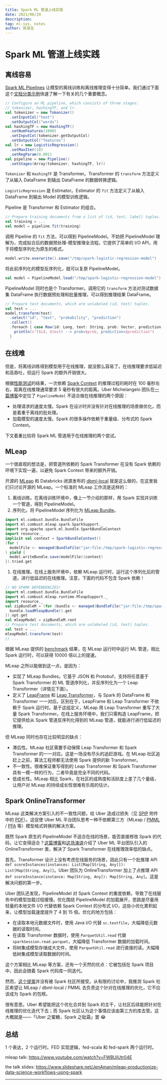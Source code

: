 ```yaml
---
title: Spark ML 管道上线实践
date: 2021/06/29
description:
tag: ml-sys, notes
author: 陈易生
---
```


# Spark ML 管道上线实践

## 离线容易

[Spark ML Pipelines](https://spark.apache.org/docs/latest/ml-pipeline.html) 让模型的离线训练和离线推理变得十分简单。我们通过下面这个[文档分类示例](https://spark.apache.org/docs/latest/ml-pipeline.html#example-pipeline)快速了解一下有关的几个重要概念。

```scala
// Configure an ML pipeline, which consists of three stages:
// tokenizer, hashingTF, and lr.
val tokenizer = new Tokenizer()
  .setInputCol("text")
  .setOutputCol("words")
val hashingTF = new HashingTF()
  .setNumFeatures(1000)
  .setInputCol(tokenizer.getOutputCol)
  .setOutputCol("features")
val lr = new LogisticRegression()
  .setMaxIter(10)
  .setRegParam(0.001)
val pipeline = new Pipeline()
  .setStages(Array(tokenizer, hashingTF, lr))
```

`Tokenizer` 和 `HashingTF` 是 Transformer。Transformer 的 `transform` 方法定义了从输入 DataFrame 到输出 DataFrame 的数据转换逻辑。

`LogisticRegression` 是 Estimator。Estimator 的 `fit` 方法定义了从输入 DataFrame 到输出 Model 的模型训练逻辑。

Pipeline 是 Transformer 和 Estimator 的组合。

```scala
// Prepare training documents from a list of (id, text, label) tuples.
val training = ...
val model = pipeline.fit(training)
```

调用 Pipeline 的 `fit` 方法，可以得到 PipelineModel。不妨把 PipelineModel 理解为，完成拟合后的数据预处理-模型推理全流程。它提供了简单的 I/O API，用于将模型序列化为原生的格式。

```scala
model.write.overwrite().save("/tmp/spark-logistic-regression-model")
```

将此前序列化的模型反序列化，就可以复原 PipelineModel。

```scala
val model = PipelineModel.load("/tmp/spark-logistic-regression-model")
```

PipelineModel 同时也是个 Transformer。调用它的 `transform` 方法对测试数据集 DataFrame 执行数据预处理和批量推理，可以得到推理结果 DataFrame。

```scala
// Prepare test documents, which are unlabeled (id, text) tuples.
val test = ...
model.transform(test)
  .select("id", "text", "probability", "prediction")
  .collect()
  .foreach { case Row(id: Long, text: String, prob: Vector, prediction: Double) =>
    println(s"($id, $text) --> prob=$prob, prediction=$prediction")
  }
```

## 在线难

但是，将离线训练得到模型用于在线推理，就没那么容易了。在线推理要求低延迟和高吞吐，但运行 Spark 的额外开销很大。

根据[性能测试](https://github.com/combust/mleap-docs/blob/master/faq.md#why-not-use-a-sparkcontext-with-a-localrelation-dataframe-to-transform)的结果，一次依赖 [Spark Context](https://spark.apache.org/docs/latest/api/java/org/apache/spark/SparkContext.html) 的推理过程的耗时在 100 毫秒左右，距离在线推理通常要求 5 毫秒有很大的距离。Uber Michelangelo 团队在[一篇博客](https://eng.uber.com/michelangelo-machine-learning-model-representation/)中定位了 `PipelineModel` 不适合做在线推理的两个原因：

- 处理请求的速度太慢。Spark 在设计时并没有针对在线推理的场景做优化，而是着重于离线的批处理。
- 加载模型的速度太慢。Spark 的很多操作依赖于重量级、分布式的 Spark Context。

下文着重比较将 Spark ML 管道用于在线推理的两个尝试。

## MLeap

一个很直观的想法是，把管道所依赖的 Spark Transformer 在没有 Spark 依赖的环境下实现一遍，以避免 Spark Context 带来的额外开销。

开源的 [MLeap](https://combust.github.io/mleap-docs/) 和 Databricks 闭源发布的 [dbml-local](https://docs.databricks.com/applications/machine-learning/model-export/model-import.html) 就是这么做的，在这里我们只讨论开源的 MLeap。一个标准的 MLeap 工作流是这样的：

1. 离线训练。在离线训练环境中，像上一节介绍的那样，用 Spark 实现并训练一个管道，得到 PipelineModel。
1. 序列化。将 PipelineModel 序列化为 [MLeap Bundle](https://combust.github.io/mleap-docs/core-concepts/mleap-bundles.html)。

```scala
import ml.combust.bundle.BundleFile
import ml.combust.mleap.spark.SparkSupport._
import org.apache.spark.ml.bundle.SparkBundleContext
import resource._
implicit val context = SparkBundleContext()
(for (
  modelFile <- managed(BundleFile("jar:file:/tmp/spark-logistic-regression-model.zip"))
) yield {
  model.writeBundle.save(modelFile)(context)
}).tried.get
```

1. 在线推理。在线上服务环境中，依赖 MLeap 运行时，运行这个序列化后的管道，进行低延迟的在线推理。注意，下面的代码不包含 Spark 依赖！

```scala
// NO SPARK DEPENDENCIES!
import ml.combust.bundle.BundleFile
import ml.combust.mleap.runtime.MleapSupport._
import resource._
val zipBundleM = (for (bundle <- managed(BundleFile("jar:file:/tmp/spark-logistic-regression-model.zip"))) yield {
  bundle.loadMleapBundle().get
}).opt.get
val mleapModel = zipBundleM.root
// Prepare test documents, which are unlabeled (id, text) tuples.
val test = ...
mleapModel.transform(test)
// ...
```

根据 MLeap 提供的 [benchmark](https://github.com/combust/mleap-docs/blob/master/faq.md#what-is-mleap-runtimes-inference-performance) 结果，在 MLeap 运行时中运行 ML 管道，相比 Spark 运行时，可以获得 10000 倍以上的提速。

MLeap 之所以能做到这一点，是因为：

- 实现了 MLeap Bundles。它基于 JSON 和 Protobuf，支持将任意基于 Spark Transformer 的 ML 管道序列化，并反序列化为一个 Leap Transformer（详情见下面）。
- 定义了 [LeapFrame](https://combust.github.io/mleap-docs/core-concepts/data-frames/) 和 [Leap Transformer](https://combust.github.io/mleap-docs/core-concepts/transformers/)，与 Spark 的 DataFrame 和 Transformer 一一对应。区别在于，LeapFrame 和 Leap Transformer 不依赖于 Spark 运行时。基于这组定义，MLeap 用 Leap Transformer 重写了大量 Spark Transformer。在线上服务环境中，我们只需构造 LeapFrame，把它提供给从 Spark 管道反序列化得到的 MLeap 管道，就能进行进行低延迟的推理。

但 MLeap 同时也存在比较明显的缺点：

- 滞后性。MLeap 社区需要手动保障 Leap Transformer 和 Spark Transformer 的一一对应。这是一场没有尽头的追赶游戏。在 MLeap 社区追赶上之前，算法工程师都无法使用 Spark 提供的新 Transformer。
- 不一致性。很难保证重写得到的 Leap Transformer 和 Spark Transformer 具有一模一样的行为，二者毕竟是完全不同的代码。
- 低成长性。MLeap 相比 Spark，在社区的成熟度和活跃度上差了几个量级，让用户对 MLeap 的持续成长性很难有乐观的估计。

## Spark OnlineTransformer

MLeap 这类解决方案引入的不一致性问题，给 Uber 造成过损失（见 [SPIP](https://issues.apache.org/jira/browse/SPARK-26247) 附件中的 [PDF](https://issues.apache.org/jira/secure/attachment/12950454/SPIPMlModelExtensionForOnlineServing.pdf)）。这促使 Uber ML 平台团队思考一种不依赖第三方（MLeap / [PMML](http://dmg.org/pmml/v4-1/GeneralStructure.html) / [PFA](http://dmg.org/pfa/) 等）模型格式转换的解决方案。

既然 Spark 原生的 PipelineModel 不适合在线的场景，能否直接修改 Spark 的代码，让它变得适合？[这篇博客](https://eng.uber.com/michelangelo-machine-learning-model-representation/)和[这场演讲](https://databricks.com/session/using-spark-mllib-models-in-a-production-training-and-serving-platform-experiences-and-extensions)介绍了 Uber ML 平台团队引入的 OnlineTransformer 类，解决了 Spark Transformer 在线推理效率低的缺点。

首先，Transformer 设计上没有考虑在线服务的场景，因此只有一个批推理 API `def scoreInstances(instances: List[Map[String, Any]]): List[Map[String, Any]]`。Uber 团队为 OnlineTransformer 加上了点推理 API `def scoreInstance(instance: Map[String, Any]): Map[String, Any]`。这是解决问题的第一步。

Uber 团队还发现，PipelineModel 对 Spark Context 的重度依赖，导致了在线服务中的模型加载过程缓慢。优化围绕 PipelineModel 的加载展开，思路是尽量用轻量的本地文件 I/O 代替依赖 Spark Context 的分布式 I/O，这些小优化累积起来，让模型加载速度提升了 4 到 15 倍。优化的地方包括：

- 在读取本地元数据文件时，使用 Java I/O 代替 `sc.textfile`，大幅降低元数据的读取时间。
- 在读取 Transformer 数据时，使用 `ParquetUtil.read` 代替 `sparkSession.read.parquet`，大幅降低 Transformer 数据的加载时间。
- 将树集成模型存储成大文件，使用 `ParquetUtil.read` 进行直接的读。大幅降低树集成模型读取数据的时间。

这个方案相比 MLeap 等方案，还有一个天然的优点：它被包括在 Spark 项目中，因此会随着 Spark 代码库一同迭代。

然而，[这个提案](https://issues.apache.org/jira/browse/SPARK-26247)并没有被 Spark 社区所接受。从有限的讨论中，我推测 Spark 社区希望让 MLeap / dbml-local / PMML 去负责这个针对在线推理的优化，它不应该成为 Spark 的包袱。

很有意思。Uber 希望能把这个优化合并到 Spark 的主干，让社区后续能把针对在线推理的优化迭代下去；而 Spark 社区认为这个事情应该由第三方的库去管。这大概就是——「Uber 之蜜糖，Spark 之砒霜」罢 😂

## 总结

1 个表达，2 个运行时。FED 实现逻辑，fed-scala 和 fed-spark 两个运行时。

mleap talk: https://www.youtube.com/watch?v=FWBUIUtr04E

the talk slides: https://www.slideshare.net/JenAman/mleap-productionize-data-science-workflows-using-spark

---
